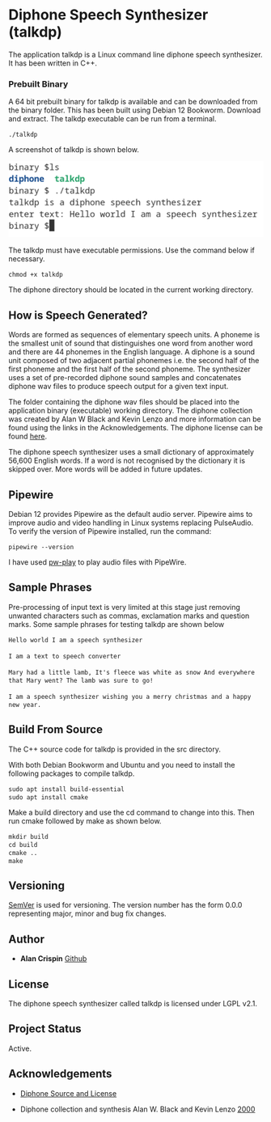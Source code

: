 # Diphone Speech Synthesizer (talkdp)

The application talkdp is a Linux command line diphone speech synthesizer. It has been written in C++. 

### Prebuilt Binary

A 64 bit prebuilt binary for talkdp is available and can be downloaded from the binary folder. This has been built using Debian 12 Bookworm. Download and extract. The talkdp executable can be run from a terminal.

```
./talkdp
```

A screenshot of talkdp is shown below.

![](talkdp.png)


The talkdp must have executable permissions. Use the command below if necessary.

```
chmod +x talkdp
```
The diphone directory should be located in the current working directory.

## How is Speech Generated?

Words are formed as sequences of elementary speech units. A phoneme is the smallest unit of sound that distinguishes one word from another word and there are 44 phonemes in the English language. A diphone is a sound unit composed of two adjacent partial phonemes i.e. the second half of the first phoneme and the first half of the second phoneme. The synthesizer uses a set of pre-recorded diphone sound samples and concatenates diphone wav files to produce speech output for a given text input.

The folder containing the diphone wav files should be placed into the application binary (executable) working directory. The diphone collection was created by Alan W Black and Kevin Lenzo and more information can be found using the links in the Acknowledgements. The diphone license can be found [here](https://github.com/hypnaceae/DiphoneSynth/blob/master/diphones_license.txt).

The diphone speech synthesizer uses a small dictionary of approximately 56,600 English words. If a word is not recognised by the dictionary it is skipped over. More words will be added in future updates.

## Pipewire

Debian 12 provides Pipewire as the default audio server. Pipewire aims to improve audio and video handling in Linux systems replacing PulseAudio. To verify the version of Pipewire installed, run the command:

```
pipewire --version
```

I have used [pw-play](https://www.thegeekdiary.com/pw-play-command-examples-in-linux/) to play audio files with PipeWire.

## Sample Phrases

Pre-processing of input text is very limited at this stage just removing unwanted characters such as commas, exclamation marks and question marks. Some sample phrases for testing talkdp are shown below

```
Hello world I am a speech synthesizer 

I am a text to speech converter

Mary had a little lamb, It's fleece was white as snow And everywhere that Mary went? The lamb was sure to go!

I am a speech synthesizer wishing you a merry christmas and a happy new year.
```

## Build From Source

The C++ source code for talkdp is provided in the src directory.

With both  Debian Bookworm and Ubuntu and you need to install the following packages to compile talkdp.

```
sudo apt install build-essential
sudo apt install cmake
```

Make a build directory and use the cd command to change into this. Then run cmake followed by make as shown below.
```
mkdir build
cd build
cmake ..
make
```

## Versioning

[SemVer](http://semver.org/) is used for versioning. The version number has the form 0.0.0 representing major, minor and bug fix changes.

## Author

* **Alan Crispin** [Github](https://github.com/crispinprojects)

## License

The diphone speech synthesizer called talkdp is licensed under LGPL v2.1. 

## Project Status

Active.

## Acknowledgements

* [Diphone Source and License](https://github.com/hypnaceae/DiphoneSynth/blob/master/diphones_license.txt)

* Diphone collection and synthesis Alan W. Black and Kevin Lenzo [2000](https://www.cs.cmu.edu/~awb/papers/ICSLP2000_diphone.pdf)




